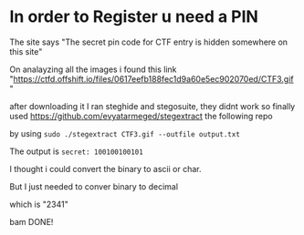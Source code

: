 # In order to Register u need  a PIN

The site says "The secret pin code for CTF entry is hidden somewhere on this site"

On analayzing all the images i found this link "https://ctfd.offshift.io/files/0617eefb188fec1d9a60e5ec902070ed/CTF3.gif"

after downloading it I ran steghide and stegosuite, they didnt work so finally used https://github.com/evyatarmeged/stegextract  the following repo

by using `sudo ./stegextract CTF3.gif --outfile output.txt`

The output is `secret: 100100100101`


I thought i could convert the binary to ascii or char.

But I just needed to conver binary to decimal

which is "2341"

bam DONE!

